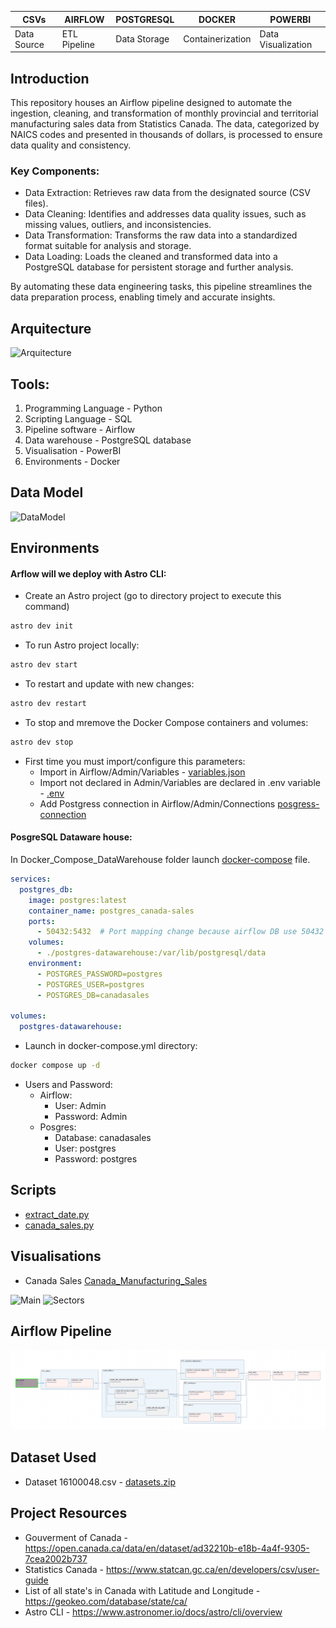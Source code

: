 | CSVs | AIRFLOW | POSTGRESQL | DOCKER | POWERBI |
|---|---|---|---|---| 
| Data Source | ETL Pipeline | Data Storage | Containerization | Data Visualization |


## Introduction

This repository houses an Airflow pipeline designed to automate the ingestion, cleaning, and transformation of monthly provincial and territorial manufacturing sales data from Statistics Canada. The data, categorized by NAICS codes and presented in thousands of dollars, is processed to ensure data quality and consistency.

### Key Components:

*  Data Extraction: Retrieves raw data from the designated source (CSV files).
*  Data Cleaning: Identifies and addresses data quality issues, such as missing values, outliers, and inconsistencies.
*  Data Transformation: Transforms the raw data into a standardized format suitable for analysis and storage.
*  Data Loading: Loads the cleaned and transformed data into a PostgreSQL database for persistent storage and further analysis.

By automating these data engineering tasks, this pipeline streamlines the data preparation process, enabling timely and accurate insights.


## Arquitecture
![Arquitecture](Arquitecture/Arquitecture.png)


## Tools:
1.  Programming Language - Python
2.  Scripting Language - SQL
3.  Pipeline software - Airflow
4.  Data warehouse - PostgreSQL database
5.  Visualisation - PowerBI
6.  Environments - Docker


## Data Model
![DataModel](/Data_model/data_model.png)

## Environments
####  Arflow will we deploy with Astro CLI:

* Create an Astro project (go to directory project to execute this command)
```bash
astro dev init
```
* To run Astro project locally:
```bash
astro dev start
```
*  To restart and update with new changes:
```bash
astro dev restart
```
*  To stop and mremove the Docker Compose containers and volumes:
```bash
astro dev stop
```

*  First time you must import/configure this parameters:
    *  Import in Airflow/Admin/Variables - [variables.json](variables.json)
    *  Import not declared in Admin/Variables are declared in .env variable - [.env](.env)
    *  Add Postgress connection in Airflow/Admin/Connections [posgress-connection](assets/img/Admin-Connection.png)


####  PosgreSQL Dataware house:

In Docker_Compose_DataWarehouse folder launch [docker-compose](Docker_Compose_DataWarehouse/docker-compose.yml) file.

```yml
services:
  postgres_db:
    image: postgres:latest
    container_name: postgres_canada-sales
    ports:
      - 50432:5432  # Port mapping change because airflow DB use 50432
    volumes:
      - ./postgres-datawarehouse:/var/lib/postgresql/data
    environment:
      - POSTGRES_PASSWORD=postgres
      - POSTGRES_USER=postgres
      - POSTGRES_DB=canadasales 
    
volumes:
  postgres-datawarehouse:   
```

* Launch in docker-compose.yml directory:

```bash
docker compose up -d
```

*  Users and Password:
    *  Airflow:   
        *  User: Admin
        *  Password: Admin
    *  Posgres:
        *  Database: canadasales
        *  User: postgres
        *  Password: postgres


## Scripts
*  [extract_date.py](dags/extract_date.py)
*  [canada_sales.py](dags/canada_sales.py)

## Visualisations
* Canada Sales [Canada_Manufacturing_Sales](Visualisation/)

![Main](Visualisation/dashboard_powerBI_1.png)
![Sectors](Visualisation/Sectors.png)

## Airflow Pipeline
![Pipeline](assets/img/airflow_pipeline.png)


## Dataset Used
*  Dataset 16100048.csv - [datasets.zip](datasets/datasets.zip)

## Project Resources
-  Gouverment of Canada - https://open.canada.ca/data/en/dataset/ad32210b-e18b-4a4f-9305-7cea2002b737
-  Statistics Canada - https://www.statcan.gc.ca/en/developers/csv/user-guide
-  List of all state's in Canada with Latitude and Longitude - https://geokeo.com/database/state/ca/
-  Astro CLI - https://www.astronomer.io/docs/astro/cli/overview



